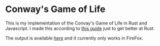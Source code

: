# Conway's Game of Life

This is my implementation of the Convay's Game of Life in Rust and Javascript. I made this according to [this guide](https://rust-lang-nursery.github.io/rust-wasm/game-of-life/introduction.html) just to get better at Rust.

The output is available [here](https://sallar.github.io/game-of-life/) and it currently only works in FireFox.

